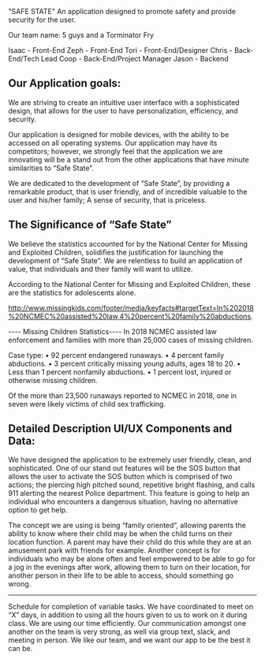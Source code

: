 "SAFE STATE" 
An application designed to promote safety and provide security for the user.

Our team name: 5 guys and a Torminator Fry

Isaac - Front-End
Zeph - Front-End
Tori - Front-End/Designer
Chris - Back-End/Tech Lead
Coop - Back-End/Project Manager
Jason - Backend



Our Application goals:
--------------------------------------------------------------------------------------
We are striving to create an intuitive user interface with a sophisticated design, that allows for the user to have personalization, efficiency, and security. 

Our application is designed for mobile devices, with the ability to be accessed on all operating systems. Our application may have its competitors; however, we strongly feel that the application we are innovating will be a stand out from the other applications that have minute similarities to “Safe State”. 

We are dedicated to the development of “Safe State”, by providing a remarkable product, that is user friendly, and of incredible valuable to the user and his/her family; 
A sense of security, that is priceless.




The Significance of “Safe State”
-------------------------------------------------------------------------------------
We believe the statistics accounted for by the National Center for Missing and Exploited Children, solidifies the justification for launching the development of “Safe State”. We are relentless to build an application of value, that individuals and their family will want to utilize. 

 According to the National Center for Missing and Exploited Children, these are the statistics for adolescents alone. 

http://www.missingkids.com/footer/media/keyfacts#targetText=In%202018%20NCMEC%20assisted%20law,4%20percent%20family%20abductions.



---- Missing Children Statistics----
In 2018 NCMEC assisted law enforcement and families with more than 25,000 cases of missing children.

Case type:
•	92 percent endangered runaways.
•	 4 percent family abductions.
•	 3 percent critically missing young adults, ages 18 to 20.
•	 Less than 1 percent nonfamily abductions.
•	 1 percent lost, injured or otherwise missing children.

Of the more than 23,500 runaways reported to NCMEC in 2018, one in seven were likely victims of child sex trafficking.




Detailed Description UI/UX Components and Data:
--------------------------------------------------------------------------------------------
We have designed the application to be extremely user friendly, clean, and sophisticated. One of our stand out features will be the SOS button that allows the user to activate the SOS button which is comprised of two actions; the piercing high pitched sound, repetitive bright flashing, and calls 911 alerting the nearest Police department. This feature is going to help an individual who encounters a dangerous situation, having no alternative option to get help.

The concept we are using is being “family oriented”, allowing parents the ability to know where their child may be when the child turns on their location function. A parent may have their child do this while they are at an amusement park with friends for example. Another concept is for individuals who may be alone often and feel empowered to be able to go for a jog in the evenings after work, allowing them to turn on their location, for another person in their life to be able to access, should something go wrong.


--------------------------------------------------------------------------------------------
Schedule for completion of variable tasks.
We have coordinated to meet on “X” days, in addition to using all the hours given to us to work on it during class. We are using our time efficiently. Our communication amongst one another on the team is very strong, as well via group text, slack, and meeting in person. We like our team, and we want our app to be the best it can be.
